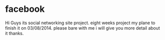 facebook
========

Hi Guys its social networking site project. eight weeks project my plane to finish it on 03/08/2014. please bare with me i will give you more detail about it thanks.
